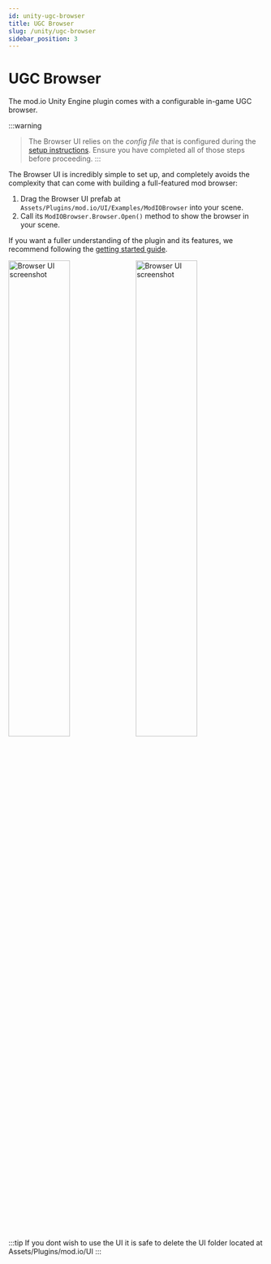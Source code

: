 ```yaml
---
id: unity-ugc-browser
title: UGC Browser
slug: /unity/ugc-browser
sidebar_position: 3
---
```


# UGC Browser

The mod.io Unity Engine plugin comes with a configurable in-game UGC browser.  

:::warning 
> The Browser UI relies on the *config file* that is configured during the [setup instructions](/unity/setup). Ensure you have completed all of those steps before proceeding.
:::

The Browser UI is incredibly simple to set up, and completely avoids the complexity that can come with building a full-featured mod browser: 

1. Drag the Browser UI prefab at `Assets/Plugins/mod.io/UI/Examples/ModIOBrowser` into your scene.
2. Call its `ModIOBrowser.Browser.Open()` method to show the browser in your scene.

If you want a fuller understanding of the plugin and its features, we recommend following the [getting started guide](/unity/getting-started).

<p float="left">
  <img src="https://assetstorev1-prd-cdn.unity3d.com/package-screenshot/a7f9360d-4837-4d6e-b5cb-db5544a27b8c_orig.png" width="49%" alt="Browser UI screenshot" />
  <img src="https://assetstorev1-prd-cdn.unity3d.com/package-screenshot/b37c33d6-aaa1-49c5-a6fd-c4ae18627bd2_orig.png" width="49%" alt="Browser UI screenshot" /> 
</p>

:::tip
If you dont wish to use the UI it is safe to delete the UI folder located at Assets/Plugins/mod.io/UI
:::